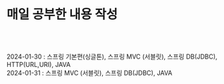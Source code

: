 <h1> 매일 공부한 내용 작성 </h1>
</br>
</br>

2024-01-30 : 스프링 기본편(싱글톤), 스프링 MVC (서블릿), 스프링 DB(JDBC), HTTP(URL,URI), JAVA <br>
2024-01-31 : 스프링 MVC (서블릿), 스프링 DB(JDBC), JAVA <br>








